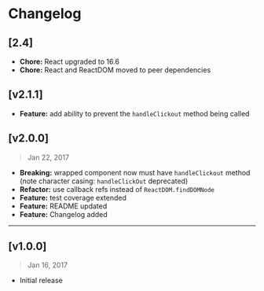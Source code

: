 # Changelog


## [2.4]
- **Chore:** React upgraded to 16.6
- **Chore:** React and ReactDOM moved to peer dependencies

## [v2.1.1]
- **Feature:** add ability to prevent the `handleClickout` method being called

## [v2.0.0]
> Jan 22, 2017

- **Breaking:** wrapped component now must have `handleClickout` method (note character casing: `handleClickOut` deprecated)
- **Refactor:** use callback refs instead of `ReactDOM.findDOMNode`
- **Feature:** test coverage extended
- **Feature:** README updated
- **Feature:** Changelog added


------------------------------------------------------------
## [v1.0.0]
> Jan 16, 2017

- Initial release